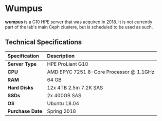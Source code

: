 # Wumpus

**wumpus** is a G10 HPE server that was acquired in 2018.  It is not currently part of the lab's main Ceph clustere, but is scheduled to be used as such.

## Technical Specifications

| **Specification** | Description |
| :--- | :--- |
| **Server Type** | HPE ProLiant G10 |
| **CPU** | AMD EPYC 7251 8-Core Processor @ 1.1GHz |
| **RAM** | 64 GB |
| **Hard Disks** | 12x 4TB 2.5in 7.2K SAS |
| **SSDs** | 2x 400GB SAS |
| **OS** | Ubuntu 18.04 |
| **Purchase Date** | Spring 2018 |

